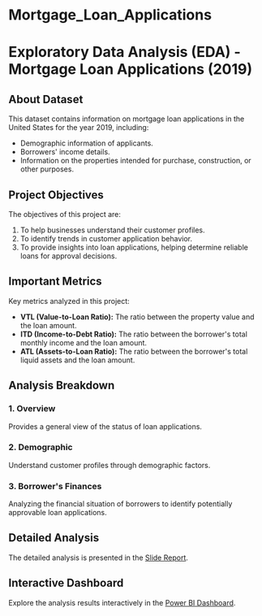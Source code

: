# Mortgage_Loan_Applications
# Exploratory Data Analysis (EDA) - Mortgage Loan Applications (2019)

## About Dataset
This dataset contains information on mortgage loan applications in the United States for the year 2019, including:
- Demographic information of applicants.
- Borrowers' income details.
- Information on the properties intended for purchase, construction, or other purposes.

## Project Objectives
The objectives of this project are:
1. To help businesses understand their customer profiles.
2. To identify trends in customer application behavior.
3. To provide insights into loan applications, helping determine reliable loans for approval decisions.

## Important Metrics
Key metrics analyzed in this project:
- **VTL (Value-to-Loan Ratio):** The ratio between the property value and the loan amount.
- **ITD (Income-to-Debt Ratio):** The ratio between the borrower's total monthly income and the loan amount.
- **ATL (Assets-to-Loan Ratio):** The ratio between the borrower's total liquid assets and the loan amount.

## Analysis Breakdown
### 1. Overview
Provides a general view of the status of loan applications.

### 2. Demographic
Understand customer profiles through demographic factors.

### 3. Borrower's Finances
Analyzing the financial situation of borrowers to identify potentially approvable loan applications.

## Detailed Analysis
The detailed analysis is presented in the [Slide Report](https://www.canva.com/design/DAGRl9sIZ4w/tV6NLt_NWRyKJx_kseJdIw/edit).

## Interactive Dashboard
Explore the analysis results interactively in the [Power BI Dashboard](https://app.powerbi.com/view?r=eyJrIjoiMGY1MWM2NTAtYTIzMi00MjI2LWExMGMtM2IwYzAzODNlNjU5IiwidCI6ImFmMWYzNzUzLTM5MjUtNGU2Zi05NDliLTk3YzAwNzMyMDgwMyIsImMiOjEwfQ%3D%3D).


